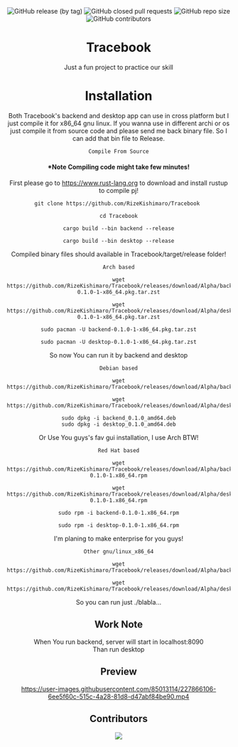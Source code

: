 <div align="center">

<img alt="GitHub release (by tag)" src="https://img.shields.io/github/downloads/RizeKishimaro/Tracebook/Alpha/total?color=red&label=V1.0-Alpha&logo=Github&logoColor=Github&style=flat-square">

<img alt="GitHub closed pull requests" src="https://img.shields.io/github/issues-pr-closed-raw/RizeKishimaro/Tracebook?style=flat-square">
<img alt="GitHub repo size" src="https://img.shields.io/github/repo-size/RizeKishimaro/Tracebook?style=flat-square">
<img alt="GitHub contributors" src="https://img.shields.io/github/contributors/RizeKishimaro/Tracebook?style=flat-square">

# Tracebook

Just a fun project to practice our skill

# Installation

Both Tracebook's backend and desktop app can use in cross platform but I just compile it for x86_64 gnu linux.
If you wanna use in different archi or os just compile it from source code and please send me back binary file.
So I can add that bin file to Release.

<code> Compile From Source </code>

#### *Note Compiling code might take few minutes!

First please go to https://www.rust-lang.org to download and install rustup to compile pj! 

```
git clone https://github.com/RizeKishimaro/Tracebook 

cd Tracebook

cargo build --bin backend --release

cargo build --bin desktop --release
```

Compiled binary files should available in Tracebook/target/release folder!

<code> Arch based </code>

```
wget https://github.com/RizeKishimaro/Tracebook/releases/download/Alpha/backend-0.1.0-1-x86_64.pkg.tar.zst

wget https://github.com/RizeKishimaro/Tracebook/releases/download/Alpha/desktop-0.1.0-1-x86_64.pkg.tar.zst

sudo pacman -U backend-0.1.0-1-x86_64.pkg.tar.zst

sudo pacman -U desktop-0.1.0-1-x86_64.pkg.tar.zst
```
So now You can run it by backend and desktop

<code> Debian based </code>

```
wget https://github.com/RizeKishimaro/Tracebook/releases/download/Alpha/backend_0.1.0_amd64.deb

wget https://github.com/RizeKishimaro/Tracebook/releases/download/Alpha/desktop_0.1.0_amd64.deb

sudo dpkg -i backend_0.1.0_amd64.deb
sudo dpkg -i desktop_0.1.0_amd64.deb
```
Or Use You guys's fav gui installation, I use Arch BTW!

<code> Red Hat based </code>

```
wget https://github.com/RizeKishimaro/Tracebook/releases/download/Alpha/backend-0.1.0-1.x86_64.rpm

wget https://github.com/RizeKishimaro/Tracebook/releases/download/Alpha/desktop-0.1.0-1.x86_64.rpm

sudo rpm -i backend-0.1.0-1.x86_64.rpm

sudo rpm -i desktop-0.1.0-1.x86_64.rpm
```
I'm planing to make enterprise for you guys!

<code> Other gnu/linux_x86_64 </code>

```
wget https://github.com/RizeKishimaro/Tracebook/releases/download/Alpha/backend

wget https://github.com/RizeKishimaro/Tracebook/releases/download/Alpha/desktop
```
So you can run just ./blabla...

## Work Note

When You run backend, server will start in localhost:8090<br>
Than run desktop

## Preview

https://user-images.githubusercontent.com/85013114/227866106-6ee5f60c-515c-4a28-81d8-d47abf84be90.mp4

## Contributors
<a href="https://github.com/RizeKishimaro/Tracebook/graphs/contributors">
  <img src="https://contrib.rocks/image?repo=RizeKishimaro/Tracebook" />
</a>
</div>
